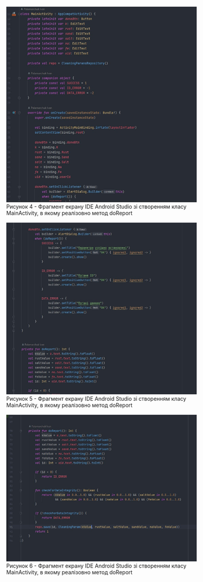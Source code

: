 ![ConstructMethod_1](/3-SoftwareConstruction/2-IDE/ConstructMethod_1.jpg)<br>
Рисунок 4 - Фрагмент екрану IDE Android Studio зі створенням класу MainActivity, в якому реалізовно метод doReport<br><br>
![ConstructMethod_2](/3-SoftwareConstruction/2-IDE/ConstructMethod_2.jpg)<br>
Рисунок 5 -   Фрагмент екрану IDE Android Studio зі створенням класу MainActivity, в якому реалізовно метод doReport<br><br>
![ConstructMethod_3](/3-SoftwareConstruction/2-IDE/ConstructMethod_3.jpg)<br>
Рисунок 6 -  Фрагмент екрану IDE Android Studio зі створенням класу MainActivity, в якому реалізовно метод doReport
